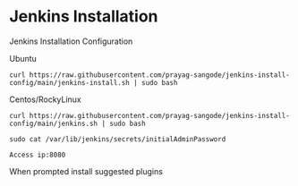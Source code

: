 # Jenkins Installation
Jenkins Installation Configuration 

Ubuntu

`curl https://raw.githubusercontent.com/prayag-sangode/jenkins-install-config/main/jenkins-install.sh | sudo bash`

Centos/RockyLinux

`curl https://raw.githubusercontent.com/prayag-sangode/jenkins-install-config/main/jenkins.sh | sudo bash`

`sudo cat /var/lib/jenkins/secrets/initialAdminPassword`

`Access ip:8080`

When prompted install suggested plugins
